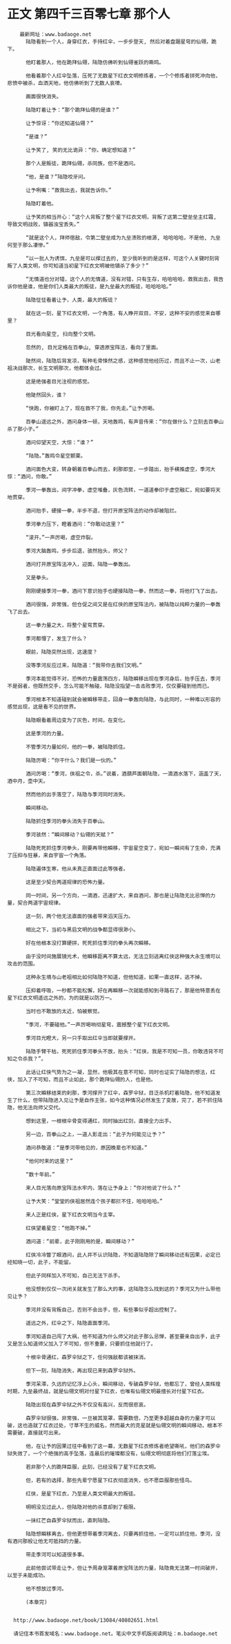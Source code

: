 # 正文 第四千三百零七章 那个人
        最新网址：www.badaoge.net
          陆隐看到一个人，身穿红衣，手持红伞，一步步登天, 然后对着盘踞星穹的仙翎，跪下。
      
          他盯着那人，他在跪拜仙翎，陆隐仿佛听到仙翎雀跃的嘶鸣。
      
          他看着那个人红伞坠落，压死了无数星下红衣文明修炼者，一个个修炼者拼死冲向他，悲愤中被杀，血洒天地，他仿佛听到了无数人哀嚎。
      
          画面很快消失。
      
          陆隐盯着让予：“那个跪拜仙翎的是谁？”
      
          让予惊讶：“你还知道仙翎？”
      
          “是谁？”
      
          让予笑了, 笑的无比诡异：“你，确定想知道？”
      
          那个人是叛徒，跪拜仙翎，杀同族，但不是酒问。
      
          “他，是谁？”陆隐咬牙问。
      
          让予咧嘴：“救我出去，我就告诉你。”
      
          陆隐盯着他。
      
          让予笑的相当开心：“这个人背叛了整个星下红衣文明，背叛了这第二壁垒垒主红霜, 导致文明战败，镇器浊宝丢失。”
      
          “就是这个人，拜师宿敌，令第二壁垒成为九垒溃败的根源, 哈哈哈哈，不是他, 九垒何至于那么凄惨。”
      
          “以一批人为诱饵，九垒是可以撑过去的, 至少我听到的是这样，可这个人关键时刻背叛了人类文明，你可知道当初星下红衣文明被他镇杀了多少？”
      
          “无情道也分对错，这个人的无情道，没有对错，只有生存，哈哈哈哈，救我出去，我告诉你他是谁，他是你们人类最大的叛徒，是九垒最大的叛徒，哈哈哈哈。”
      
          陆隐怔怔看着让予，人类，最大的叛徒？
      
          就在这一刻，星下红衣文明，一个角落，有人睁开双目，不安，这种不安的感觉来自哪里？
      
          目光看向星空, 扫向整个文明。
      
          忽然的, 目光定格在百拳山, 穿透原宝阵法，看向了里面。
      
          陡然间，陆隐后背发凉，有种毛骨悚然之感，这种感觉他经历过，而且不止一次，山老祖决战那次，长生文明那次，他都体会过。
      
          这是绝强者目光注视的感觉。
      
          他陡然回头，谁？
      
          “快跑，你被盯上了，现在救不了我，你先走。”让予厉喝。
      
          百拳山遥远之外，酒问身体一顿，天地轰鸣，有声音传来：“你在做什么？立刻去百拳山杀了那小子。”
      
          酒问仰望天空，大惊：“谁？”
      
          “陆隐。”轰鸣令星空颤栗。
      
          酒问面色大变，转身朝着百拳山而去，刹那即至，一步踏出，抬手横推虚空，季河大惊：“酒问，你敢。”
      
          季河一拳轰出，间字冲拳，虚空堆叠，灰色流转，一道道拳印于虚空融汇，宛如要将天地贯穿。
      
          酒问抬手，硬接一拳，半步不退，但打开原宝阵法的动作却被阻拦。
      
          季河拳力压下，瞪着酒问：“你敢动这里？”
      
          “滚开。”一声厉喝，虚空炸裂。
      
          季河大脑轰鸣，步步后退，骇然抬头，师父？
      
          酒问打开原宝阵法冲入，迎面，陆隐一拳轰出。
      
          又是拳头。
      
          刚刚硬接季河一拳，酒问下意识抬手也硬接陆隐一拳，然而这一拳，将他打飞了出去。
      
          酒问很强，非常强，但仓促之间又是在红侠的原宝阵法内，被陆隐以纯粹力量的一拳轰飞了出去。
      
          这一拳力量之大，将整个星穹贯穿。
      
          季河都懵了，发生了什么？
      
          眼前，陆隐突然出现，这速度？
      
          没等季河反应过来，陆隐道：“我带你去我们文明。”
      
          季河本能觉得不对，恐怖的力量震荡四方，陆隐瞬移出现在季河身后，抬手压去，季河不是弱者，但既然交手，怎么可能不触碰，陆隐没指望一击击败季河，仅仅要碰到他而已。
      
          季河根本不知道碰到就会被瞬移带走，回身一拳轰向陆隐，与此同时，一种难以形容的感觉出现，这是看不见的世界。
      
          陆隐眼看着周边变为了灰色，时间，在变化。
      
          这是季河的力量。
      
          不管季河力量如何，他的一拳，被陆隐抓住。
      
          陆隐厉喝：“你干什么？我们是一伙的。”
      
          酒问厉喝：“季河，侠祖之令，杀。”说着，酒葫芦面朝陆隐，一滴酒水落下，涵盖了天，酒中月，壶中天。
      
          然而他的出手落空了，陆隐与季河同时消失。
      
          瞬间移动。
      
          陆隐抓住季河的拳头消失于百拳山。
      
          季河骇然：“瞬间移动？仙翎的天赋？”
      
          陆隐死死抓住季河拳头，刚要再带他瞬移，宇宙星空变了，宛如一瞬间有了生命，充满了压抑与狂暴，来自宇宙一个角落。
      
          陆隐遍体生寒，他从未真正直面过此等强者。
      
          这是至少契合两道规律的恐怖力量。
      
          同一时间，另一个方向，一滴酒，迅速扩大，来自酒问，那也是让陆隐无比忌惮的力量，契合两道宇宙规律。
      
          这一刻，两个他无法直面的强者带来滔天压力。
      
          相比之下，当初与黑启文明的战争都显得很渺小。
      
          好在他根本没打算硬拼，死死抓住季河的拳头再次瞬移。
      
          由于没时间施展镜光术，他瞬移距离不算太远，无法立刻逃离红侠这种强大永生境可以攻击的范围。
      
          这种永生境与山老祖相比如何陆隐不知道，但他知道，如果一直这样，逃不掉。
      
          压抑着呼吸，一秒都不能松懈，好在再瞬移一次就能感知到寻路石了，那是他特意丢在星下红衣文明遥远之外的，为的就是以防万一。
      
          当时也不敢放的太近，怕被察觉。
      
          “季河，不要碰他。”一声厉喝响彻星穹，震撼整个星下红衣文明。
      
          季河目光瞪大，另一只手取出红伞当即就要撑开。
      
          陆隐手臂干枯，死死抓住季河拳头不放，抬头：“红侠，我是不可知一员，你敢违背不可知之令杀我？”。
      
          此话让红侠气势为之一凝，显然，他极其在意不可知，同时也证实了陆隐的想法，红侠，加入了不可知，而且不止如此，那个跪拜仙翎的人，也是他。
      
          第三次瞬移结束的刹那，季河撑开了红伞，森罗伞狱，目泛杀机盯着陆隐，他不知道发生了什么，但带陆隐进入见让予是自作主张，如今这种情况必然发生了变故，完了，若不抓住陆隐，他无法向师父交代。
      
          想到这里，一根根伞骨变得通红，同时抽出红剑，直接全力出手。
      
          另一边，百拳山之上，一道人影走出：“此子为何能见让予？”
      
          酒问恭敬道：“是季河带他见的，原因晚辈也不知道。”
      
          “他何时来的这里？”
      
          “数十年前。”
      
          来人目光落向原宝阵法水牢内，落在让予身上：“你对他说了什么？”
      
          让予大笑：“堂堂的侠祖居然连个孩子都拦不住，哈哈哈哈。”
      
          来人正是红侠，星下红衣文明当今主宰。
      
          红侠望着星空：“他跑不掉。”
      
          酒问道：“前辈，此子刚刚用的是，瞬间移动？”
      
          红侠冷冷瞥了眼酒问，此人并不认识陆隐，不知道陆隐除了瞬间移动还有因果，必定已经知晓一切，此子，不能留。
      
          但此子同样加入不可知，自己无法下杀手。
      
          他没想到仅仅一次闭关就发生了那么大的事，这陆隐怎么找到这的？季河又为什么带他见让予？
      
          季河并没有背叛自己，否则不会出手，但，有些事似乎超出控制了。
      
          遥远之外，红伞之下，陆隐直面季河。
      
          季河知道自己闯了大祸，他不知道为什么师父对此子那么忌惮，甚至要亲自出手，此子又是怎么知道师父加入了不可知，但不重要，只要抓住他就行了。
      
          十根伞骨通红，森罗伞狱之下，任何强敌都该被抹消。
      
          但下一刻，陆隐消失，再出现已来到森罗伞狱外。
      
          季河呆滞，久远的记忆浮上心头，瞬间移动，专破森罗伞狱，他都忘了，曾经人类辉煌时期，九垒最终战，就是仙翎文明对付星下红衣，也唯有仙翎文明最擅长对付星下红衣。
      
          陆隐出现在森罗伞狱之外不仅没有高兴，反而很悲哀。
      
          森罗伞狱很强，非常强，一旦被其笼罩，需要数倍，乃至更多超越自身的力量才可以破，这也造就了红衣过处，寸草不生的威名，然而最大的克星就是仙翎文明的瞬间移动，根本不需要破，直接就可出来。
      
          他，在让予的因果过往中看到了这一幕，无数星下红衣修炼者绝望嘶吼，他们的森罗伞狱失效了，一个个绝强的高手坠落，连最后的璀璨都没有，仙翎文明彻底将他们打落尘埃。
      
          若非那个人的跪拜臣服，此刻，已经没有了星下红衣文明。
      
          但，若有的选择，那些先辈宁愿星下红衣彻底消失，也不愿臣服那些怪鸟。
      
          红侠，是星下红衣，乃至是人类文明最大的叛徒。
      
          明明没见过此人，但陆隐对他的杀意却到了极限。
      
          一抹红芒自森罗伞狱而出，直刺陆隐。
      
          陆隐想瞬移离去，但他更想带着季河离去，只要再抓住他，一定可以抓住他，季河，没有酒问那般让他无可抵挡的力量。
      
          带走季河可以知道很多事。
      
          此前他尝试带走让予，但让予周身笼罩着原宝阵法的力量，陆隐竟无法第一时间破开，以至于未能成功。
      
          他不想放过季河。
      
          (本章完)
      
      
      http://www.badaoge.net/book/13084/40802651.html
      
      请记住本书首发域名：www.badaoge.net。笔尖中文手机版阅读网址：m.badaoge.net